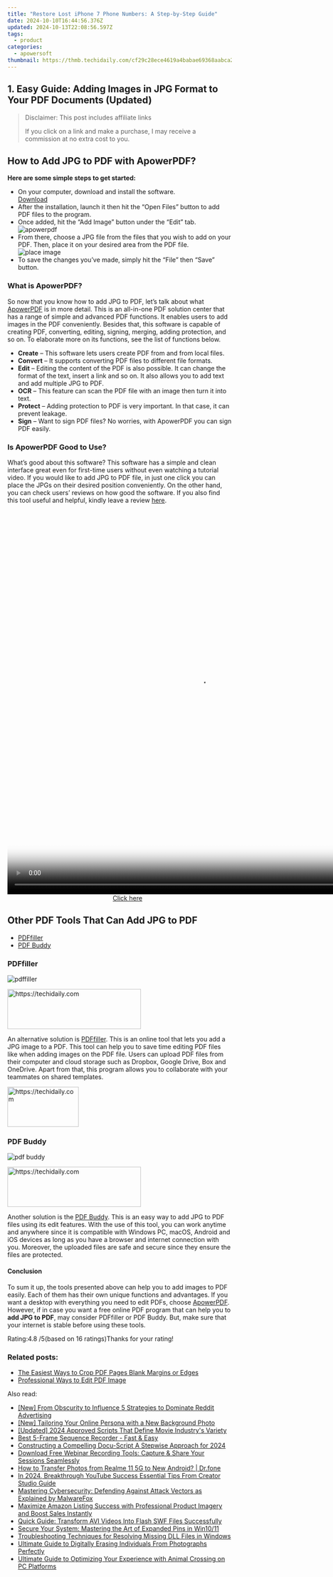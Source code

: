 ```yaml
---
title: "Restore Lost iPhone 7 Phone Numbers: A Step-by-Step Guide"
date: 2024-10-10T16:44:56.376Z
updated: 2024-10-13T22:08:56.597Z
tags:
  - product
categories:
  - apowersoft
thumbnail: https://thmb.techidaily.com/cf29c28ece4619a4babae69368aabca262cca3e6476270a9e9bd6f5a744eb780.jpg
---
```


## 1. Easy Guide: Adding Images in JPG Format to Your PDF Documents (Updated)

>  Disclaimer: This post includes affiliate links
>
>  If you click on a link and make a purchase, I may receive a commission at no extra cost to you.
>

## How to Add JPG to PDF with ApowerPDF?

**Here are some simple steps to get started:**

* On your computer, download and install the software.  
[Download](https://tools.techidaily.com/apowersoft/products/)
* After the installation, launch it then hit the “Open Files” button to add PDF files to the program.
* Once added, hit the “Add Image” button under the “Edit” tab.  
![apowerpdf](https://www.apowersoft.com//webusupload.aoscdn.com/apowercom/wp-content/uploads/2020/07/add-image.jpg.webp)
* From there, choose a JPG file from the files that you wish to add on your PDF. Then, place it on your desired area from the PDF file.  
![place image](https://www.apowersoft.com//webusupload.aoscdn.com/apowercom/wp-content/uploads/2020/07/place-jpg.jpg.webp)
* To save the changes you’ve made, simply hit the “File” then “Save” button.

### What is ApowerPDF?

So now that you know how to add JPG to PDF, let’s talk about what [ApowerPDF](https://tools.techidaily.com/apowersoft/apower-pdf/) is in more detail. This is an all-in-one PDF solution center that has a range of simple and advanced PDF functions. It enables users to add images in the PDF conveniently. Besides that, this software is capable of creating PDF, converting, editing, signing, merging, adding protection, and so on. To elaborate more on its functions, see the list of functions below.

* **Create** – This software lets users create PDF from and from local files.
* **Convert** – It supports converting PDF files to different file formats.
* **Edit**  – Editing the content of the PDF is also possible. It can change the format of the text, insert a link and so on. It also allows you to add text and add multiple JPG to PDF.
* **OCR** – This feature can scan the PDF file with an image then turn it into text.
* **Protect** – Adding protection to PDF is very important. In that case, it can prevent leakage.
* **Sign** – Want to sign PDF files? No worries, with ApowerPDF you can sign PDF easily.

### Is ApowerPDF Good to Use?

What’s good about this software? This software has a simple and clean interface great even for first-time users without even watching a tutorial video. If you would like to add JPG to PDF file, in just one click you can place the JPGs on their desired position conveniently. On the other hand, you can check users’ reviews on how good the software. If you also find this tool useful and helpful, kindly leave a review [here](https://www.g2crowd.com/products/apowerpdf/reviews).

<!-- affiliate ads begin -->
<span id="1834906">
					<video width="864" height="864" style="cursor:pointer"
           poster="//a.impactradius-go.com/display-clicktoplayimage/1834906.png"
           onclick="if(!this.playClicked){this.play();this.setAttribute('controls',true);this.playClicked=true;}">
	   <source src="//a.impactradius-go.com/display-ad/16836-1834906">
	   <img src="//a.impactradius-go.com/display-clicktoplayimage/1834906.png" style="border: none; height: 100%; width: 100%; object-fit: contain">
	</video>
	<div style="width:540px;text-align:center"><a href="javascript:window.open(decodeURIComponent('https%3A%2F%2F25home.pxf.io%2Fc%2F5597632%2F1834906%2F16836'), '_blank');void(0);">Click here</a></div>
</span>
<img height="0" width="0" src="https://imp.pxf.io/i/5597632/1834906/16836" style="position:absolute;visibility:hidden;" border="0" />
<!-- affiliate ads end -->

## Other PDF Tools That Can Add JPG to PDF

* [PDFfiller](https://tools.techidaily.com/apowersoft/products/)
* [PDF Buddy](https://tools.techidaily.com/apowersoft/products/)

### PDFfiller

![pdffiller](https://www.apowersoft.com//webusupload.aoscdn.com/apowercom/wp-content/uploads/2020/07/add-image-pdffiller.jpg.webp)

<!-- affiliate ads begin -->
<a href="https://aligracehair.sjv.io/c/5597632/1959707/19272" target="_top" id="1959707">
  <img src="//a.impactradius-go.com/display-ad/19272-1959707" border="0" alt="https://techidaily.com" width="300" height="90"/>
</a>
<img height="0" width="0" src="https://aligracehair.sjv.io/i/5597632/1959707/19272" style="position:absolute;visibility:hidden;" border="0" />
<!-- affiliate ads end -->

An alternative solution is [PDFfiller](https://www.pdffiller.com/en/categories/add-image.htm). This is an online tool that lets you add a JPG image to a PDF. This tool can help you to save time editing PDF files like when adding images on the PDF file. Users can upload PDF files from their computer and cloud storage such as Dropbox, Google Drive, Box and OneDrive. Apart from that, this program allows you to collaborate with your teammates on shared templates.

<!-- affiliate ads begin -->
<a href="https://aligracehair.sjv.io/c/5597632/2135352/19272" target="_top" id="2135352">
  <img src="//a.impactradius-go.com/display-ad/19272-2135352" border="0" alt="https://techidaily.com" width="160" height="90"/>
</a>
<img height="0" width="0" src="https://aligracehair.sjv.io/i/5597632/2135352/19272" style="position:absolute;visibility:hidden;" border="0" />
<!-- affiliate ads end -->

### PDF Buddy

![pdf buddy](https://www.apowersoft.com//webusupload.aoscdn.com/apowercom/wp-content/uploads/2020/07/add-jpg-using-pdfbuddy.jpg.webp)

<!-- affiliate ads begin -->
<a href="https://aligracehair.sjv.io/c/5597632/2087234/19272" target="_top" id="2087234">
  <img src="//a.impactradius-go.com/display-ad/19272-2087234" border="0" alt="https://techidaily.com" width="300" height="90"/>
</a>
<img height="0" width="0" src="https://aligracehair.sjv.io/i/5597632/2087234/19272" style="position:absolute;visibility:hidden;" border="0" />
<!-- affiliate ads end -->

Another solution is the [PDF Buddy](https://www.pdfbuddy.com/how-to/add-image-to-pdf). This is an easy way to add JPG to PDF files using its edit features. With the use of this tool, you can work anytime and anywhere since it is compatible with Windows PC, macOS, Android and iOS devices as long as you have a browser and internet connection with you. Moreover, the uploaded files are safe and secure since they ensure the files are protected.

#### Conclusion

To sum it up, the tools presented above can help you to add images to PDF easily. Each of them has their own unique functions and advantages. If you want a desktop with everything you need to edit PDFs, choose [ApowerPDF](https://tools.techidaily.com/apowersoft/apower-pdf/). However, if in case you want a free online PDF program that can help you to **add JPG to PDF**, may consider PDFfiller or PDF Buddy. But, make sure that your internet is stable before using these tools.

Rating:4.8 /5(based on 16 ratings)Thanks for your rating!

### Related posts:

* [The Easiest Ways to Crop PDF Pages Blank Margins or Edges](https://tools.techidaily.com/apowersoft/apower-pdf/)
* [Professional Ways to Edit PDF Image](https://tools.techidaily.com/apowersoft/apower-pdf/)

<ins class="adsbygoogle"
     style="display:block"
     data-ad-format="autorelaxed"
     data-ad-client="ca-pub-7571918770474297"
     data-ad-slot="1223367746"></ins>

<ins class="adsbygoogle"
     style="display:block"
     data-ad-client="ca-pub-7571918770474297"
     data-ad-slot="8358498916"
     data-ad-format="auto"
     data-full-width-responsive="true"></ins>

<span class="atpl-alsoreadstyle">Also read:</span>
<div><ul>
<li><a href="https://some-knowledge.techidaily.com/new-from-obscurity-to-influence-5-strategies-to-dominate-reddit-advertising/"><u>[New] From Obscurity to Influence 5 Strategies to Dominate Reddit Advertising</u></a></li>
<li><a href="https://facebook-video-recording.techidaily.com/new-tailoring-your-online-persona-with-a-new-background-photo/"><u>[New] Tailoring Your Online Persona with a New Background Photo</u></a></li>
<li><a href="https://article-helps.techidaily.com/updated-2024-approved-scripts-that-define-movie-industrys-variety/"><u>[Updated] 2024 Approved Scripts That Define Movie Industry's Variety</u></a></li>
<li><a href="https://screen-activity-recording.techidaily.com/best-5-frame-sequence-recorder-fast-and-easy/"><u>Best 5-Frame Sequence Recorder - Fast & Easy</u></a></li>
<li><a href="https://extra-lessons.techidaily.com/constructing-a-compelling-docu-script-a-stepwise-approach-for-2024/"><u>Constructing a Compelling Docu-Script A Stepwise Approach for 2024</u></a></li>
<li><a href="https://discover-bytes.techidaily.com/download-free-webinar-recording-tools-capture-and-share-your-sessions-seamlessly/"><u>Download Free Webinar Recording Tools: Capture & Share Your Sessions Seamlessly</u></a></li>
<li><a href="https://android-transfer.techidaily.com/how-to-transfer-photos-from-realme-11-5g-to-new-android-drfone-by-drfone-transfer-from-android-transfer-from-android/"><u>How to Transfer Photos from Realme 11 5G to New Android? | Dr.fone</u></a></li>
<li><a href="https://youtube-blog.techidaily.com/24-breakthrough-youtube-success-essential-tips-from-creator-studio-guide/"><u>In 2024, Breakthrough YouTube Success Essential Tips From Creator Studio Guide</u></a></li>
<li><a href="https://discover-bytes.techidaily.com/mastering-cybersecurity-defending-against-attack-vectors-as-explained-by-malwarefox/"><u>Mastering Cybersecurity: Defending Against Attack Vectors as Explained by MalwareFox</u></a></li>
<li><a href="https://discover-bytes.techidaily.com/maximize-amazon-listing-success-with-professional-product-imagery-and-boost-sales-instantly/"><u>Maximize Amazon Listing Success with Professional Product Imagery and Boost Sales Instantly</u></a></li>
<li><a href="https://discover-bytes.techidaily.com/quick-guide-transform-avi-videos-into-flash-swf-files-successfully/"><u>Quick Guide: Transform AVI Videos Into Flash SWF Files Successfully</u></a></li>
<li><a href="https://windows11.techidaily.com/secure-your-system-mastering-the-art-of-expanded-pins-in-win1011/"><u>Secure Your System: Mastering the Art of Expanded Pins in Win10/11</u></a></li>
<li><a href="https://tech-renaissance.techidaily.com/troubleshooting-techniques-for-resolving-missing-dll-files-in-windows/"><u>Troubleshooting Techniques for Resolving Missing DLL Files in Windows</u></a></li>
<li><a href="https://discover-bytes.techidaily.com/ultimate-guide-to-digitally-erasing-individuals-from-photographs-perfectly/"><u>Ultimate Guide to Digitally Erasing Individuals From Photographs Perfectly</u></a></li>
<li><a href="https://discover-bytes.techidaily.com/ultimate-guide-to-optimizing-your-experience-with-animal-crossing-on-pc-platforms/"><u>Ultimate Guide to Optimizing Your Experience with Animal Crossing on PC Platforms</u></a></li>
</ul></div>

